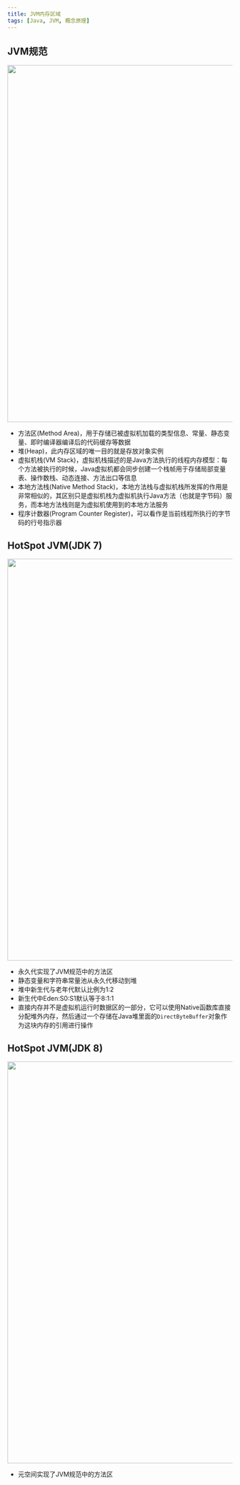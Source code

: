 ```yaml
---
title: JVM内存区域
tags: [Java, JVM, 概念原理]
---
```


## JVM规范

<img src="https://oliver-blog.oss-cn-shenzhen.aliyuncs.com/20230515185114.png" width="800px" />

* 方法区(Method Area)，用于存储已被虚拟机加载的类型信息、常量、静态变量、即时编译器编译后的代码缓存等数据
* 堆(Heap)，此内存区域的唯一目的就是存放对象实例
* 虚拟机栈(VM Stack)，虚拟机栈描述的是Java方法执行的线程内存模型：每个方法被执行的时候，Java虚拟机都会同步创建一个栈帧用于存储局部变量表、操作数栈、动态连接、方法出口等信息
* 本地方法栈(Native Method Stack)，本地方法栈与虚拟机栈所发挥的作用是非常相似的，其区别只是虚拟机栈为虚拟机执行Java方法（也就是字节码）服务，而本地方法栈则是为虚拟机使用到的本地方法服务
* 程序计数器(Program Counter Register)，可以看作是当前线程所执行的字节码的行号指示器

## HotSpot JVM(JDK 7)

<img src="https://oliver-blog.oss-cn-shenzhen.aliyuncs.com/20230515191226.png" width="900px" />

* 永久代实现了JVM规范中的方法区
* 静态变量和字符串常量池从永久代移动到堆
* 堆中新生代与老年代默认比例为1:2
* 新生代中Eden:S0:S1默认等于8:1:1
* 直接内存并不是虚拟机运行时数据区的一部分，它可以使用Native函数库直接分配堆外内存，然后通过一个存储在Java堆里面的`DirectByteBuffer`对象作为这块内存的引用进行操作

## HotSpot JVM(JDK 8)

<img src="https://oliver-blog.oss-cn-shenzhen.aliyuncs.com/20230515191955.png" width="900px" />

* 元空间实现了JVM规范中的方法区